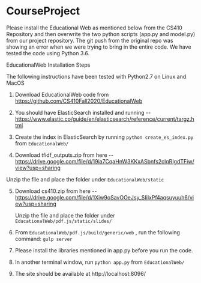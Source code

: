# CourseProject
Please install the Educational Web as mentioned below from the CS410 Repository and then overwrite the two python scripts (app.py and model.py) from our project repository. The git push from the original repo was showing an error when we were trying to bring in the entire code. We have tested the code using Python 3.6. 

 EducationalWeb Installation Steps

The following instructions have been tested with Python2.7 on Linux and MacOS
1. Download EducationalWeb code from https://github.com/CS410Fall2020/EducationalWeb

2. You should have ElasticSearch installed and running -- https://www.elastic.co/guide/en/elasticsearch/reference/current/targz.html

3. Create the index in ElasticSearch by running `python create_es_index.py` from `EducationalWeb/`

4. Download tfidf_outputs.zip from here -- https://drive.google.com/file/d/19ia7CqaHnW3KKxASbnfs2clqRIgdTFiw/view?usp=sharing
   
  Unzip the file and place the folder under `EducationalWeb/static`

5. Download cs410.zip from here -- https://drive.google.com/file/d/1Xiw9oSavOOeJsy_SIiIxPf4aqsuyuuh6/view?usp=sharing
   
   Unzip the file and place the folder under `EducationalWeb/pdf.js/static/slides/`
   
6. From `EducationalWeb/pdf.js/build/generic/web` , run the following command: `gulp server`

7. Please install the libraries mentioned in app.py before you run the code. 
 

8. In another terminal window, run `python app.py` from `EducationalWeb/`

9. The site should be available at http://localhost:8096/

